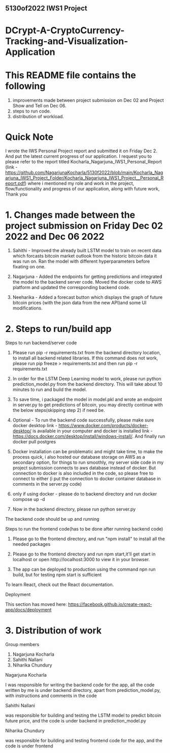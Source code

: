 ## 5130of2022 IWS1 Project

# DCrypt-A-CryptoCurrency-Tracking-and-Visualization-Application

# This README file contains the following

1. improvements made between project submission on Dec 02 and Project Show and Tell on Dec 06.
2. steps to run code.
3. distribution of workload.


# Quick Note  
I wrote the IWS Personal Project report and submitted it on Friday Dec 2. And put the latest current progress of our application. I request you to    please refer to the report titled Kocharla_Nagarjuna_IWS1_Personal_Report (link -https://github.com/NagarjunaKocharla/5130f2022/blob/main/Kocharla_Nagarjuna_IWS1_Project_Folder/Kocharla_Nagarjuna_IWS1_Project__Personal_Report.pdf) where i mentioned my role and work in the project, flow/functionality and progress of our application, along with future work, Thank you


#  1. Changes made between the project submission on Friday Dec 02 2022 and Dec 06 2022

1. Sahithi - Improved the already built LSTM model to train on recent data which forcasts bitcoin market outlook from the historic bitcoin data it was run on. Ran the model with different hyperparameters before fixating on one.

2. Nagarjuna - Added the endpoints for getting predictions and integrated the model to the backend server code. Moved the docker code to AWS platform and updated the corresponding backend code.

3. Neeharika - Added a forecast button which displays the graph of future bitcoin prices (with the json data from the new API)and some UI modifications.


# 2. Steps to run/build app

Steps to run backend/server code

1. Please run pip -r requirements.txt from the backend directory location, to install all backend related libraries. If this command does not work, please run pip freeze > requirements.txt and then run pip -r requirements.txt

2. In order for the LSTM Deep Learning model to work, please run python prediction_model.py from the backend directory. This will take about 10 minutes to run and build the model.

3. To save time, i packaged the model in model.pkl and wrote an endpoint in server.py to get predictions of bitcoin, you may directly continue with the below steps(skipping step 2) if need be.

4. Optional - To run the backend code successfully, please make sure docker desktop link - https://www.docker.com/products/docker-desktop/ is available in your computer and docker is installed link - https://docs.docker.com/desktop/install/windows-install/. And finally run docker pull postgres

5. Docker installation can be problematic and might take time, to make the process quick, i also hosted our database storage on AWS as a secondary option, for things to run smoothly, my server side code in my project submission connects to aws database instead of docker. But connection to docker is also included in the code, so please free to connect to either (i put the connection to docker container database in comments in the server.py code)

6. only if using docker - please do to backend directory and run docker compose up -d

7. Now in the backend directory, please run python server.py

The backend code should be up and running

Steps to run the frontend code(has to be done after running backend code)

1. Please go to the frontend directory, and run "npm install" to install all the needed packages

2. Please go to the frontend directory and run npm start,it'll get start in localhost or open http://localhost:3000 to view it in your browser.


3. The app can be deployed to production using the command npn run build, but for testing npm start is sufficient

To learn React, check out the React documentation.

Deployment

This section has moved here: https://facebook.github.io/create-react-app/docs/deployment

# 3. Distribution of work

Group members
1. Nagarjuna Kocharla
2. Sahithi Nallani
3. Niharika Chundury

Nagarjuna Kocharla

I was responsible for writing the backend code for the app, all the code written by me is under backend directory, apart from prediction_model.py, with instructions and comments in the code

Sahithi Nallani 

was responsible for building and testing the LSTM model to predict bitcoin future price, and the code is under backend in prediction_model.py

Niharika Chundury

was responsible for building and testing frontend code for the app, and the code is under frontend


